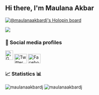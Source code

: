 ## Hi there, I'm Maulana Akbar 
[![@maulanaakbardj's Holopin board](https://holopin.io/api/user/board?user=maulanaakbardj)](https://holopin.io/@maulanaakbardj)

![](https://github-profile-summary-cards.vercel.app/api/cards/profile-details?username=maulanaakbardj&theme=github_dark)

### 🔗 Social media profiles
<p align="left">
<a href="maulanaakbardwijaya@gmail.com" target="_blank"><img alt="Gmail" width="25px" src="https://cdn.jsdelivr.net/npm/simple-icons@3.13.0/icons/gmail.svg" alt="Twitter profile" height="30" width="40" /></a>  
<a href="https://twitter.com/BangAkbar65"><img align="center" src="https://cdn.jsdelivr.net/npm/simple-icons@3.0.1/icons/twitter.svg" alt="Twitter profile" height="30" width="40" /></a>
<a href="https://www.facebook.com/maulanaakbardj/"><img align="center" src="https://cdn.jsdelivr.net/npm/simple-icons@3.0.1/icons/facebook.svg" alt="Facebook profile" height="30" width="40" /></a>
</p>

### 📈 Statistics 📊
<img align="center" src="https://github-readme-stats.vercel.app/api?username=maulanaakbardj&theme=algolia&show_icons=true&locale=en" alt="maulanaakbardj" />

<img align="center" src="https://github-readme-streak-stats.herokuapp.com/?user=maulanaakbardj&theme=algolia&" alt="maulanaakbardj" />
  


